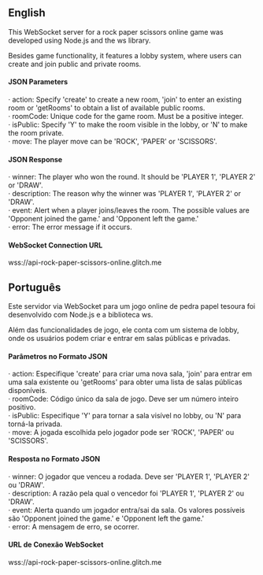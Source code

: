 <h2>English</h2>

This WebSocket server for a rock paper scissors online game was developed using Node.js and the ws library.

Besides game functionality, it features a lobby system, where users can create and join public and private rooms.

<h4>JSON Parameters</h4>

&middot; action: Specify 'create' to create a new room, 'join' to enter an existing room or 'getRooms' to obtain a list of available public rooms.
<br/>
&middot; roomCode: Unique code for the game room. Must be a positive integer.
<br/>
&middot; isPublic: Specify 'Y' to make the room visible in the lobby, or 'N' to make the room private.
<br/>
&middot; move: The player move can be 'ROCK', 'PAPER' or 'SCISSORS'.

<h4>JSON Response</h4>

&middot; winner: The player who won the round. It should be 'PLAYER 1', 'PLAYER 2' or 'DRAW'.
<br/>
&middot; description: The reason why the winner was 'PLAYER 1', 'PLAYER 2' or 'DRAW'.
<br/>
&middot; event: Alert when a player joins/leaves the room. The possible values are 'Opponent joined the game.' and 'Opponent left the game.'
<br/>
&middot; error: The error message if it occurs.

<h4>WebSocket Connection URL</h4>

wss://api-rock-paper-scissors-online.glitch.me

<h2>Português</h2>

Este servidor via WebSocket para um jogo online de pedra papel tesoura foi desenvolvido com Node.js e a biblioteca ws.

Além das funcionalidades de jogo, ele conta com um sistema de lobby, onde os usuários podem criar e entrar em salas públicas e privadas.

<h4>Parâmetros no Formato JSON</h4>

&middot; action: Especifique 'create' para criar uma nova sala, 'join' para entrar em uma sala existente ou 'getRooms' para obter uma lista de salas públicas disponíveis.
<br/>
&middot; roomCode: Código único da sala de jogo. Deve ser um número inteiro positivo.
<br/>
&middot; isPublic: Especifique 'Y' para tornar a sala visível no lobby, ou 'N' para torná-la privada.
<br/>
&middot; move: A jogada escolhida pelo jogador pode ser 'ROCK', 'PAPER' ou 'SCISSORS'.

<h4>Resposta no Formato JSON</h4>

&middot; winner: O jogador que venceu a rodada. Deve ser 'PLAYER 1', 'PLAYER 2' ou 'DRAW'.
<br/>
&middot; description: A razão pela qual o vencedor foi 'PLAYER 1', 'PLAYER 2' ou 'DRAW'.
<br/>
&middot; event: Alerta quando um jogador entra/sai da sala. Os valores possíveis são 'Opponent joined the game.' e 'Opponent left the game.'
<br/>
&middot; error: A mensagem de erro, se ocorrer.

<h4>URL de Conexão WebSocket</h4>

wss://api-rock-paper-scissors-online.glitch.me
